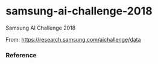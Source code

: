 # samsung-ai-challenge-2018
Samsung AI Challenge 2018

From: https://research.samsung.com/aichallenge/data
### Reference
